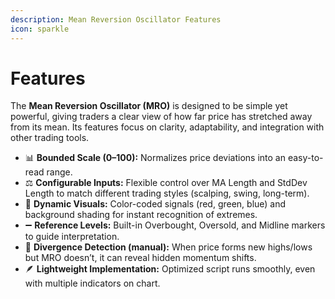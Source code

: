 ```yaml
---
description: Mean Reversion Oscillator Features
icon: sparkle
---
```


# Features

The **Mean Reversion Oscillator (MRO)** is designed to be simple yet powerful, giving traders a clear view of how far price has stretched away from its mean. Its features focus on clarity, adaptability, and integration with other trading tools.

* 📊 **Bounded Scale (0–100):** Normalizes price deviations into an easy-to-read range.
* ⚖️ **Configurable Inputs:** Flexible control over MA Length and StdDev Length to match different trading styles (scalping, swing, long-term).
* 🎨 **Dynamic Visuals:** Color-coded signals (red, green, blue) and background shading for instant recognition of extremes.
* ➖ **Reference Levels:** Built-in Overbought, Oversold, and Midline markers to guide interpretation.
* 🔎 **Divergence Detection (manual):** When price forms new highs/lows but MRO doesn’t, it can reveal hidden momentum shifts.
* 🪶 **Lightweight Implementation:** Optimized script runs smoothly, even with multiple indicators on chart.
